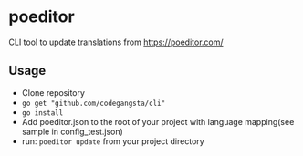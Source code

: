# poeditor
CLI tool to update translations from https://poeditor.com/

## Usage

* Clone repository
* `go get "github.com/codegangsta/cli"`
* `go install`
* Add poeditor.json to the root of your project with language mapping(see sample in config_test.json)
* run: `poeditor update` from your project directory
